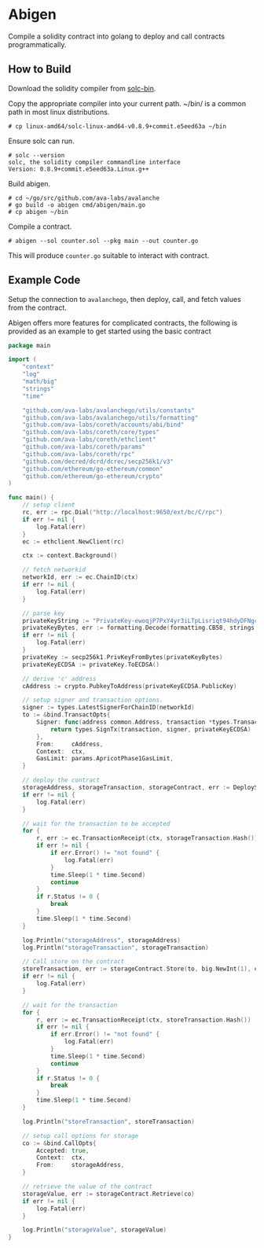 
# Abigen

Compile a solidity contract into golang to deploy and call contracts programmatically.

## How to Build

Download the solidity compiler from [solc-bin](https://github.com/ethereum/solc-bin).

Copy the appropriate compiler into your current path.  ~/bin/ is a common path in most linux distributions.

```shell
# cp linux-amd64/solc-linux-amd64-v0.8.9+commit.e5eed63a ~/bin
```

Ensure solc can run.

```shell
# solc --version
solc, the solidity compiler commandline interface
Version: 0.8.9+commit.e5eed63a.Linux.g++
```

Build abigen.

```shell
# cd ~/go/src/github.com/ava-labs/avalanche
# go build -o abigen cmd/abigen/main.go
# cp abigen ~/bin
```

Compile a contract.

```shell
# abigen --sol counter.sol --pkg main --out counter.go
```

This will produce `counter.go` suitable to interact with contract.

## Example Code

Setup the connection to `avalanchego`, then deploy, call, and fetch values from the contract.

Abigen offers more features for complicated contracts, the following is provided as an example to get started using the basic contract

```go
package main

import (
	"context"
	"log"
	"math/big"
	"strings"
	"time"

	"github.com/ava-labs/avalanchego/utils/constants"
	"github.com/ava-labs/avalanchego/utils/formatting"
	"github.com/ava-labs/coreth/accounts/abi/bind"
	"github.com/ava-labs/coreth/core/types"
	"github.com/ava-labs/coreth/ethclient"
	"github.com/ava-labs/coreth/params"
	"github.com/ava-labs/coreth/rpc"
	"github.com/decred/dcrd/dcrec/secp256k1/v3"
	"github.com/ethereum/go-ethereum/common"
	"github.com/ethereum/go-ethereum/crypto"
)

func main() {
	// setup client
	rc, err := rpc.Dial("http://localhost:9650/ext/bc/C/rpc")
	if err != nil {
		log.Fatal(err)
	}
	ec := ethclient.NewClient(rc)

	ctx := context.Background()

	// fetch networkid
	networkId, err := ec.ChainID(ctx)
	if err != nil {
		log.Fatal(err)
	}

	// parse key
	privateKeyString := "PrivateKey-ewoqjP7PxY4yr3iLTpLisriqt94hdyDFNgchSxGGztUrTXtNN"
	privateKeyBytes, err := formatting.Decode(formatting.CB58, strings.TrimPrefix(privateKeyString, constants.SecretKeyPrefix))
	if err != nil {
		log.Fatal(err)
	}
	privateKey := secp256k1.PrivKeyFromBytes(privateKeyBytes)
	privateKeyECDSA := privateKey.ToECDSA()

	// derive 'c' address
	cAddress := crypto.PubkeyToAddress(privateKeyECDSA.PublicKey)

	// setup signer and transaction options.
	signer := types.LatestSignerForChainID(networkId)
	to := &bind.TransactOpts{
		Signer: func(address common.Address, transaction *types.Transaction) (*types.Transaction, error) {
			return types.SignTx(transaction, signer, privateKeyECDSA)
		},
		From:     cAddress,
		Context:  ctx,
		GasLimit: params.ApricotPhase1GasLimit,
	}

	// deploy the contract
	storageAddress, storageTransaction, storageContract, err := DeployStorage(to, ec)
	if err != nil {
		log.Fatal(err)
	}

	// wait for the transaction to be accepted
	for {
		r, err := ec.TransactionReceipt(ctx, storageTransaction.Hash())
		if err != nil {
			if err.Error() != "not found" {
				log.Fatal(err)
			}
			time.Sleep(1 * time.Second)
			continue
		}
		if r.Status != 0 {
			break
		}
		time.Sleep(1 * time.Second)
	}

	log.Println("storageAddress", storageAddress)
	log.Println("storageTransaction", storageTransaction)

	// Call store on the contract
	storeTransaction, err := storageContract.Store(to, big.NewInt(1), common.BytesToAddress([]byte("addr1")))
	if err != nil {
		log.Fatal(err)
	}

	// wait for the transaction
	for {
		r, err := ec.TransactionReceipt(ctx, storeTransaction.Hash())
		if err != nil {
			if err.Error() != "not found" {
				log.Fatal(err)
			}
			time.Sleep(1 * time.Second)
			continue
		}
		if r.Status != 0 {
			break
		}
		time.Sleep(1 * time.Second)
	}

	log.Println("storeTransaction", storeTransaction)

	// setup call options for storage
	co := &bind.CallOpts{
		Accepted: true,
		Context:  ctx,
		From:     storageAddress,
	}

	// retrieve the value of the contract
	storageValue, err := storageContract.Retrieve(co)
	if err != nil {
		log.Fatal(err)
	}

	log.Println("storageValue", storageValue)
}
```
